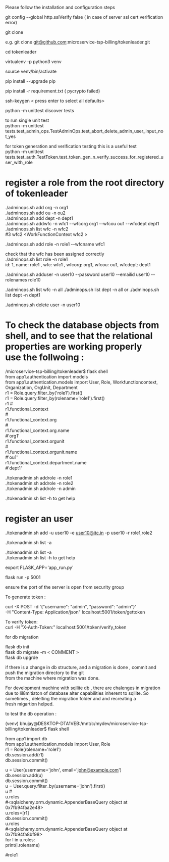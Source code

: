 Please follow the installation and configuration steps  

git config --global http.sslVerify false ( in case of server ssl cert verification error)  

git clone <your project>      

e.g.   git clone  git@github.com:microservice-tsp-billing/tokenleader.git  

cd tokenleader    

virtualenv -p python3 venv  

source venv/bin/activate  

pip install --upgrade pip  

pip install -r requirement.txt ( pycrypto failed)    

ssh-keygen < press enter to select all defaults>    

python -m unittest discover tests    

to run single unit test  
python -m unittest tests.test_admin_ops.TestAdminOps.test_abort_delete_admin_user_input_not_yes  

for token generation and verification  testing this is a useful test  
python -m unittest tests.test_auth.TestToken.test_token_gen_n_verify_success_for_registered_user_with_role   

register a role from the root directory of  tokenleader
========================================
./adminops.sh   add  org   -n org1  
./adminops.sh   add  ou   -n ou2  
./adminops.sh   add  dept   -n  dept1  
 ./adminops.sh   addwfc -n wfc1 --wfcorg org1 --wfcou ou1 --wfcdept dept1 
 ./adminops.sh   list  wfc  -n wfc2  
 #3 wfc2 <WorkFunctionContext wfc2 <Organization org1> <OrgUnit ou1> <Department dept1> >  
  
 ./adminops.sh   add  role  -n role1 --wfcname wfc1   
 
 check that the wfc has been assigned correctly   
 ./adminops.sh   list  role  -n role1  
id: 1,  name: role1 , wfc: wfc1 , wfcorg: org1, wfcou: ou1, wfcdept: dept1    
 
 ./adminops.sh adduser -n user10 --password user10 --emailid user10 --rolenames role10  
 
 ./adminops.sh   list  wfc  -n all
 ./adminops.sh   list  dept  -n all   or  ./adminops.sh   list  dept  -n dept1 
 
 ./adminops.sh delete user -n user10
 
 
 To check the database objects from shell, and to see  that the relational properties are working properly   
 use the follwoing :  
 ==================================================
 /microservice-tsp-billing/tokenleader$ flask shell    
from app1.authentication import models  
from app1.authentication.models import User, Role, Workfunctioncontext, Organization, OrgUnit, Department  
r1 = Role.query.filter_by('role1').first()  
r1 = Role.query.filter_by(rolename='role1').first()  
r1 
#<Role role1>  
r1.functional_context  
#<WorkFunctionContext wfc1>  
r1.functional_context.org  
#<Organization org1>  
r1.functional_context.org.name  
#'org1'  
r1.functional_context.orgunit  
#<OrgUnit ou1>  
r1.functional_context.orgunit.name  
#'ou1'  
r1.functional_context.department.name  
#'dept1'  

 



./tokenadmin.sh addrole -n role1  
./tokenadmin.sh addrole -n role2  
./tokenadmin.sh addrole -n admin  

 ./tokenadmin.sh list  -h to get help  


register an  user 
=====================
./tokenadmin.sh add  -u user10 -e user10@itc.in -p user10 -r role1,role2    

 ./tokenadmin.sh list  -a  
 
  ./tokenadmin.sh list  -a    
 ./tokenadmin.sh list  -h to get help  




export FLASK_APP='app_run.py'  

flask run -p 5001  

ensure  the port  of the server is open from security group  


To generate token :  

curl -X POST -d '{"username": "admin", "password": "admin"}'  \
-H "Content-Type: Application/json"  localhost:5001/token/gettoken

To verify token:  
 curl -H  "X-Auth-Token:<paste toekn here>"  localhost:5001/token/verify_token  


for db migration   

flask db init   
flask db migrate -m < COMMENT >  
flask db upgrde   

if there is a change in db structure, and a migration is done , commit and push the migration directory to the git  
from the  machine where migration was done.  

For  development machine with sqllite db , there are chalenges in migration due to lil8mitiaton of database
alter capabilities inherent to sqllite. So sometimes , delelting the migration folder and and  recreating a   
fresh migartion helped.

to test the db operation  :  

(venv) bhujay@DESKTOP-DTA1VEB:/mnt/c/mydev/microservice-tsp-billing/tokenleader$ flask shell

from app1 import db  
from app1.authentication.models import User, Role  
r1 = Role(rolename='role1')  
db.session.add(r1)  
db.session.commit()  

u = User(username='john', email='john@example.com')  
db.session.add(u)  
db.session.commit()  
u = User.query.filter_by(username='john').first()  
u
#<User john>  
u.roles  
#<sqlalchemy.orm.dynamic.AppenderBaseQuery object at 0x7fb94faa2e48>  
u.roles=[r1]  
db.session.commit()  
u.roles  
#<sqlalchemy.orm.dynamic.AppenderBaseQuery object at 0x7fb94fa8bf98>  
for l in u.roles:  
    print(l.rolename)  

#role1  





